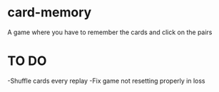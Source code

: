 # card-memory
 A game where you have to remember the cards and click on the pairs


# TO DO  
-Shuffle cards every replay
-Fix game not resetting properly in loss
## 